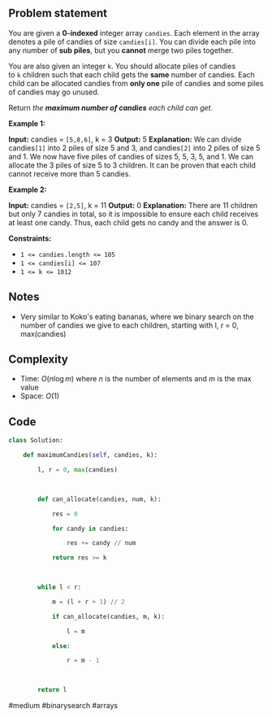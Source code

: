 ## Problem statement

You are given a **0-indexed** integer array `candies`. Each element in the array denotes a pile of candies of size `candies[i]`. You can divide each pile into any number of **sub piles**, but you **cannot** merge two piles together.

You are also given an integer `k`. You should allocate piles of candies to `k` children such that each child gets the **same** number of candies. Each child can be allocated candies from **only one** pile of candies and some piles of candies may go unused.

Return _the **maximum number of candies** each child can get._

**Example 1:**

**Input:** candies = `[5,8,6]`, k = 3
**Output:** 5
**Explanation:** We can divide candies`[1]` into 2 piles of size 5 and 3, and candies`[2]` into 2 piles of size 5 and 1. We now have five piles of candies of sizes 5, 5, 3, 5, and 1. We can allocate the 3 piles of size 5 to 3 children. It can be proven that each child cannot receive more than 5 candies.

**Example 2:**

**Input:** candies = `[2,5]`, k = 11
**Output:** 0
**Explanation:** There are 11 children but only 7 candies in total, so it is impossible to ensure each child receives at least one candy. Thus, each child gets no candy and the answer is 0.

**Constraints:**

- `1 <= candies.length <= 105`
- `1 <= candies[i] <= 107`
- `1 <= k <= 1012`
## Notes

- Very similar to Koko's eating bananas, where we binary search on the number of candies we give to each children, starting with l, r = 0, max(candies)
## Complexity

- Time: $O(n\log{m})$ where $n$ is the number of elements and $m$ is the max value
- Space: $O(1)$
## Code

```python
class Solution:

    def maximumCandies(self, candies, k):

        l, r = 0, max(candies)

  

        def can_allocate(candies, num, k):

            res = 0

            for candy in candies:

                res += candy // num

            return res >= k

  

        while l < r:

            m = (l + r + 1) // 2

            if can_allocate(candies, m, k):

                l = m

            else:

                r = m - 1

  

        return l
```

#medium 
#binarysearch
#arrays